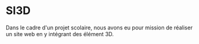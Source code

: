 # SI3D
Dans le cadre d'un projet scolaire, nous avons eu pour mission de réaliser un site web en y intégrant des élément 3D.
